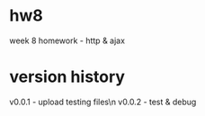 # hw8
week 8 homework - http &amp; ajax
# version history
v0.0.1 - upload testing files\n
v0.0.2 - test & debug
